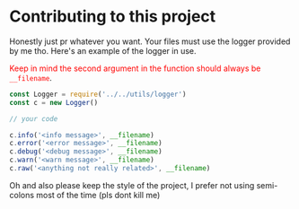 # Contributing to this project

Honestly just pr whatever you want. Your files must use the logger provided by me tho.
Here's an example of the logger in use.

<span style="color:red">Keep in mind the second argument in the function should always be `__filename`</span>.

```javascript
const Logger = require('../../utils/logger')
const c = new Logger()

// your code

c.info('<info message>', __filename)
c.error('<error message>', __filename)
c.debug('<debug message>', __filename)
c.warn('<warn message>', __filename)
c.raw('<anything not really related>', __filename)
```

Oh and also please keep the style of the project, I prefer not using semi-colons most of the time (pls dont kill me)
